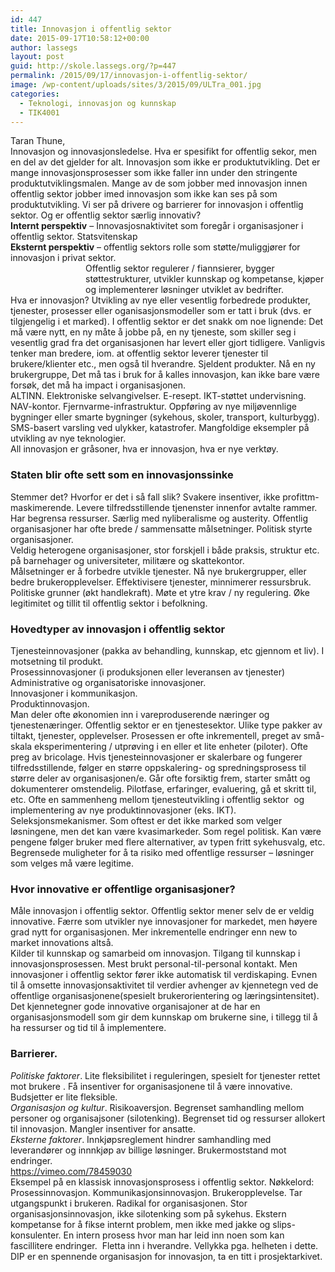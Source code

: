 ```yaml
---
id: 447
title: Innovasjon i offentlig sektor
date: 2015-09-17T10:58:12+00:00
author: lassegs
layout: post
guid: http://skole.lassegs.org/?p=447
permalink: /2015/09/17/innovasjon-i-offentlig-sektor/
image: /wp-content/uploads/sites/3/2015/09/ULTra_001.jpg
categories:
  - Teknologi, innovasjon og kunnskap
  - TIK4001
---
```

<div>
  Taran Thune,
</div>

<div>
</div>

<div>
  Innovasjon og innovasjonsledelse. Hva er spesifikt for offentlig sekor, men en del av det gjelder for alt. Innovasjon som ikke er produktutvikling. Det er mange innovasjonsprosesser som ikke faller inn under den stringente produktutviklingsmalen. Mange av de som jobber med innovasjon innen offentlig sektor jobber imed innovasjon som ikke kan ses på som produktutvikling. Vi ser på drivere og barrierer for innovasjon i offentlig sektor. Og er offentlig sektor særlig innovativ?
</div>

<div>
</div>

<div>
  <strong>Internt perspektiv</strong> &#8211; Innovasjosnaktivitet som foregår i organisasjoner i offentlig sektor. Statsvitenskap
</div>

<div>
  <strong>Eksternt perspektiv</strong> &#8211; offentlig sektors rolle som støtte/muliggjører for innovasjon i privat sektor.
</div>

<div style="padding-left: 120px;">
  Offentlig sektor regulerer / fiannsierer, bygger støttestrukturer, utvikler kunnskap og kompetanse, kjøper og implementerer løsninger utviklet av bedrifter.
</div>

<div style="padding-left: 120px;">
</div>

<div>
  Hva er innovasjon? Utvikling av nye eller vesentlig forbedrede produkter, tjenester, prosesser eller oganisasjonsmodeller som er tatt i bruk (dvs. er tilgjengelig i et marked). I offentlig sektor er det snakk om noe lignende: Det må være nytt, en ny måte å jobbe på, en ny tjeneste, som skiller seg i vesentlig grad fra det organisasjonen har levert eller gjort tidligere. Vanligvis tenker man bredere, iom. at offentlig sektor leverer tjenester til brukere/klienter etc., men også til hverandre. Sjeldent produkter. Nå en ny brukergruppe, Det må tas i bruk for å kalles innovasjon, kan ikke bare være forsøk, det må ha impact i organisasjonen.
</div>

<div>
</div>

<div>
  ALTINN. Elektroniske selvangivelser. E-resept. IKT-støttet undervisning. NAV-kontor. Fjernvarme-infrastruktur. Oppføring av nye miljøvennlige bygninger eller smarte bygninger (sykehous, skoler, transport, kulturbygg). SMS-basert varsling ved ulykker, katastrofer. Mangfoldige eksempler på utvikling av nye teknologier.
</div>

<div>
</div>

<div>
  All innovasjon er gråsoner, hva er innovasjon, hva er nye verktøy.
</div>

### Staten blir ofte sett som en innovasjonssinke

<div>
  Stemmer det? Hvorfor er det i så fall slik? Svakere insentiver, ikke profittm-maskimerende. Levere tilfredsstillende tjenenster innenfor avtalte rammer. Har begrensa ressurser. Særlig med nyliberalisme og austerity. Offentlig organisasjoner har ofte brede / sammensatte målsetninger. Politisk styrte organisasjoner.
</div>

<div>
  Veldig heterogene organisasjoner, stor forskjell i både praksis, struktur etc. på barnehager og universiteter, militære og skattekontor.
</div>

<div>
</div>

<div>
  Målsetninger er å forbedre utvikle tjenester. Nå nye brukergrupper, eller bedre brukeropplevelser. Effektivisere tjenester, minnimerer ressursbruk. Politiske grunner (økt handlekraft). Møte et ytre krav / ny regulering. Øke legitimitet og tillit til offentlig sektor i befolkning.
</div>

<div>
</div>

### Hovedtyper av innovasjon i offentlig sektor

<div>
  Tjenesteinnovasjoner (pakka av behandling, kunnskap, etc gjennom et liv). I motsetning til produkt.
</div>

<div>
  Prosessinnovasjoner (i produksjonen eller leveransen av tjenester)
</div>

<div>
  Administrative og organisatoriske innovasjoner.
</div>

<div>
  Innovasjoner i kommunikasjon.
</div>

<div>
  Produktinnovasjon.
</div>

<div>
</div>

<div>
  Man deler ofte økonomien inn i vareproduserende næringer og tjenestenæringer. Offentlig sektor er en tjenestesektor. Ulike type pakker av tiltakt, tjenester, opplevelser. Prosessen er ofte inkrementell, preget av små-skala eksperimentering / utprøving i en eller et lite enheter (piloter). Ofte preg av bricolage. Hvis tjenesteinnovasjoner er skalerbare og fungerer tilfredsstillende, følger en større oppskalering- og spredningsprosess til større deler av organisasjonen/e. Går ofte forsiktig frem, starter smått og dokumenterer omstendelig. Pilotfase, erfaringer, evaluering, gå et skritt til, etc. Ofte en sammenheng mellom tjenesteutvikling i offentlig sektor  og implementering av nye produktinnovasjoner (eks. IKT).
</div>

<div>
</div>

<div>
  Seleksjonsmekanismer. Som oftest er det ikke marked som velger løsningene, men det kan være kvasimarkeder. Som regel politisk. Kan være pengene følger bruker med flere alternativer, av typen fritt sykehusvalg, etc. Begrensede muligheter for å ta risiko med offentlige ressurser &#8211; løsninger som velges må være legitime.
</div>

<div>
</div>

### Hvor innovative er offentlige organisasjoner?

<div>
  Måle innovasjon i offentlig sektor. Offentlig sektor mener selv de er veldig innovative. Færre som utvikler nye innovasjoner for markedet, men høyere grad nytt for organisasjonen. Mer inkrementelle endringer enn new to market innovations altså.
</div>

<div>
  Kilder til kunnskap og samarbeid om innovasjon. Tilgang til kunnskap i innovasjonsprosessen. Mest brukt personal-til-personal kontakt. Men innovasjoner i offentlig sektor fører ikke automatisk til verdiskaping. Evnen til å omsette innovasjonsaktivitet til verdier avhenger av kjennetegn ved de offentlige organisasjonene(spesielt brukerorientering og læringsintensitet). Det kjennetegner gode innovative organisajoner at de har en organisasjonsmodell som gir dem kunnskap om brukerne sine, i tillegg til å ha ressurser og tid til å implementere.
</div>

<div>
</div>

### Barrierer.

<div>
  <em>Politiske faktorer</em>. Lite fleksibilitet i reguleringen, spesielt for tjenester rettet mot brukere . Få insentiver for organisasjonene til å være innovative. Budsjetter er lite fleksible.
</div>

<div>
  <em>Organisasjon og kultur</em>. Risikoaversjon. Begrenset samhandling mellom personer og organisajsoner (silotenking). Begrenset tid og ressurser allokert til innovasjon. Mangler insentiver for ansatte.
</div>

<div>
  <em>Eksterne faktorer</em>. Innkjøpsreglement hindrer samhandling med leverandører og innnkjøp av billige løsninger. Brukermoststand mot endringer.
</div>

<div>
</div>

<div>
  <a href="https://vimeo.com/78459030">https://vimeo.com/78459030</a>
</div>

<div>
  Eksempel på en klassisk innovasjonsprosess i offentlig sektor. Nøkkelord: Prosessinnovasjon. Kommunikasjonsinnovasjon. Brukeropplevelse. Tar utgangspunkt i brukeren. Radikal for organisasjonen. Stor organisasjonsinnovasjon, ikke silotenking som på sykehus. Ekstern kompetanse for å fikse internt problem, men ikke med jakke og slips-konsulenter. En intern prosess hvor man har leid inn noen som kan fascillitere endringer.  Fletta inn i hverandre. Vellykka pga. helheten i dette.
</div>

<div>
</div>

<div>
  DIP er en spennende organisasjon for innovasjon, ta en titt i prosjektarkivet.
</div>

<div>
</div>

<div>
</div>

<div>
</div>

&nbsp;
